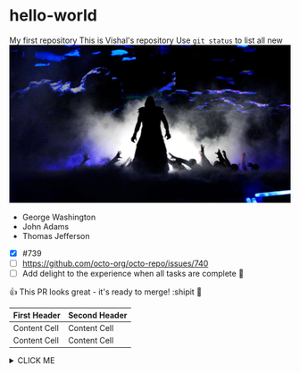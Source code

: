 # hello-world
My first repository
This is Vishal's repository
Use `git status` to list all new
![Deadman Image](Deadman.jpg)

- George Washington
- John Adams
- Thomas Jefferson

- [x] #739
- [ ] https://github.com/octo-org/octo-repo/issues/740
- [ ] Add delight to the experience when all tasks are complete :tada:

:+1: This PR looks great - it's ready to merge! :shipit 🥇

| First Header  | Second Header |
| ------------- | ------------- |
| Content Cell  | Content Cell  |
| Content Cell  | Content Cell  |

<details><summary>CLICK ME</summary>
<p>

#### We can hide anything, even code!

```
  ruby
      puts "Hello World"
```

</p>
</details>
